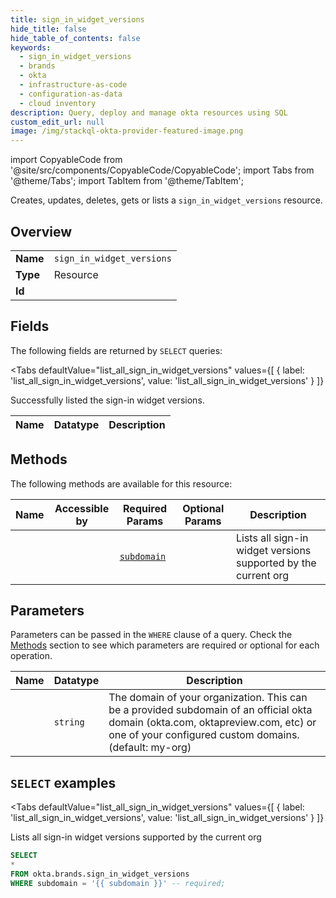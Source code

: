 ```yaml
--- 
title: sign_in_widget_versions
hide_title: false
hide_table_of_contents: false
keywords:
  - sign_in_widget_versions
  - brands
  - okta
  - infrastructure-as-code
  - configuration-as-data
  - cloud inventory
description: Query, deploy and manage okta resources using SQL
custom_edit_url: null
image: /img/stackql-okta-provider-featured-image.png
---
```


import CopyableCode from '@site/src/components/CopyableCode/CopyableCode';
import Tabs from '@theme/Tabs';
import TabItem from '@theme/TabItem';

Creates, updates, deletes, gets or lists a <code>sign_in_widget_versions</code> resource.

## Overview
<table><tbody>
<tr><td><b>Name</b></td><td><code>sign_in_widget_versions</code></td></tr>
<tr><td><b>Type</b></td><td>Resource</td></tr>
<tr><td><b>Id</b></td><td><CopyableCode code="okta.brands.sign_in_widget_versions" /></td></tr>
</tbody></table>

## Fields

The following fields are returned by `SELECT` queries:

<Tabs
    defaultValue="list_all_sign_in_widget_versions"
    values={[
        { label: 'list_all_sign_in_widget_versions', value: 'list_all_sign_in_widget_versions' }
    ]}
>
<TabItem value="list_all_sign_in_widget_versions">

Successfully listed the sign-in widget versions.

<table>
<thead>
    <tr>
    <th>Name</th>
    <th>Datatype</th>
    <th>Description</th>
    </tr>
</thead>
<tbody>
</tbody>
</table>
</TabItem>
</Tabs>

## Methods

The following methods are available for this resource:

<table>
<thead>
    <tr>
    <th>Name</th>
    <th>Accessible by</th>
    <th>Required Params</th>
    <th>Optional Params</th>
    <th>Description</th>
    </tr>
</thead>
<tbody>
<tr>
    <td><a href="#list_all_sign_in_widget_versions"><CopyableCode code="list_all_sign_in_widget_versions" /></a></td>
    <td><CopyableCode code="select" /></td>
    <td><a href="#parameter-subdomain"><code>subdomain</code></a></td>
    <td></td>
    <td>Lists all sign-in widget versions supported by the current org</td>
</tr>
</tbody>
</table>

## Parameters

Parameters can be passed in the `WHERE` clause of a query. Check the [Methods](#methods) section to see which parameters are required or optional for each operation.

<table>
<thead>
    <tr>
    <th>Name</th>
    <th>Datatype</th>
    <th>Description</th>
    </tr>
</thead>
<tbody>
<tr id="parameter-subdomain">
    <td><CopyableCode code="subdomain" /></td>
    <td><code>string</code></td>
    <td>The domain of your organization. This can be a provided subdomain of an official okta domain (okta.com, oktapreview.com, etc) or one of your configured custom domains. (default: my-org)</td>
</tr>
</tbody>
</table>

## `SELECT` examples

<Tabs
    defaultValue="list_all_sign_in_widget_versions"
    values={[
        { label: 'list_all_sign_in_widget_versions', value: 'list_all_sign_in_widget_versions' }
    ]}
>
<TabItem value="list_all_sign_in_widget_versions">

Lists all sign-in widget versions supported by the current org

```sql
SELECT
*
FROM okta.brands.sign_in_widget_versions
WHERE subdomain = '{{ subdomain }}' -- required;
```
</TabItem>
</Tabs>
